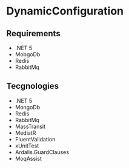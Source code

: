 # DynamicConfiguration

## Requirements

- .NET 5
- MobgoDb
- Redis
- RabbitMq

## Tecgnologies

- .NET 5
- MongoDb
- Redis
- RabbitMq
- MassTransit
- MediatR
- FluentValidation
- xUnitTest
- Ardalis.GuardClauses
- MoqAssist

